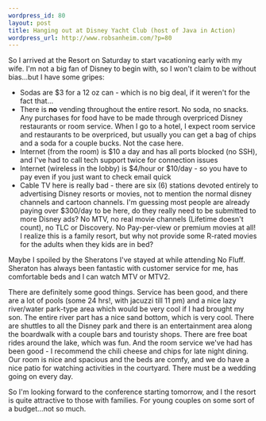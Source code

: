 ```yaml
--- 
wordpress_id: 80
layout: post
title: Hanging out at Disney Yacht Club (host of Java in Action)
wordpress_url: http://www.robsanheim.com/?p=80
---
```

So I arrived at the Resort on Saturday to start vacationing early with my wife.  I'm not a big fan of Disney to begin with, so I won't claim to be without bias...but I have some gripes:

<ul>
	<li>Sodas are $3 for a 12 oz can - which is no big deal, if it weren't for the fact that...</li>
<li>There is <b>no</b> vending throughout the entire resort.  No soda, no snacks.  Any purchases for food have to be made through overpriced Disney restaurants or room service.  When I go to a hotel, I expect room service and restaurants to be overpriced, but usually you can get a bag of chips and a soda for a couple bucks.  Not the case here.</li>
<li>Internet (from the room) is $10 a day and has all ports blocked (no SSH), and I've had to call tech support twice for connection issues</li>
<li>Internet (wireless in the lobby) is $4/hour or $10/day - so you have to pay even if you just want to check email quick</li>
<li>Cable TV here is really bad - there are six (6) stations devoted entirely to advertising Disney resorts or movies, not to mention the normal disney channels and cartoon channels.  I'm guessing most people are already paying over $300/day to be here, do they really need to be submitted to more Disney ads?  No MTV, no real movie channels (Lifetime doesn't count), no TLC or Discovery.  No Pay-per-view or premium movies at all!  I realize this is a family resort, but why not provide some R-rated movies for the adults when they kids are in bed?</li>
</ul>

Maybe I spoiled by the Sheratons I've stayed at while attending No Fluff.  Sheraton has always been fantastic with customer service for me, has comfortable beds and I can watch MTV or MTV2.

There are definitely some good things.  Service has been good, and there are a lot of pools (some 24 hrs!, with jacuzzi till 11 pm) and a nice lazy river/water park-type area which would be very cool if I had brought my son.  The entire river part has a nice sand bottom, which is very cool.  There are shuttles to all the Disney park and there is an entertainment area along the boardwalk with a couple bars and touristy shops.  There are free boat rides around the lake, which was fun.  And the room service we've had has been good - I recommend the chili cheese and chips for late night dining.  Our room is nice and spacious and the beds are comfy, and we do have a nice patio for watching activities in the courtyard.  There must be a wedding going on every day.

So I'm looking forward to the conference starting tomorrow, and I the resort is quite attractive to those with families.  For young couples on some sort of a budget...not so much.
